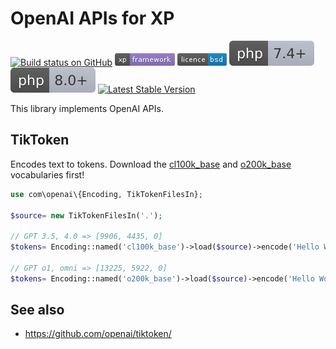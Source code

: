 OpenAI APIs for XP
==================

[![Build status on GitHub](https://github.com/xp-forge/openai/workflows/Tests/badge.svg)](https://github.com/xp-forge/openai/actions)
[![XP Framework Module](https://raw.githubusercontent.com/xp-framework/web/master/static/xp-framework-badge.png)](https://github.com/xp-framework/core)
[![BSD Licence](https://raw.githubusercontent.com/xp-framework/web/master/static/licence-bsd.png)](https://github.com/xp-framework/core/blob/master/LICENCE.md)
[![Requires PHP 7.4+](https://raw.githubusercontent.com/xp-framework/web/master/static/php-7_4plus.svg)](http://php.net/)
[![Supports PHP 8.0+](https://raw.githubusercontent.com/xp-framework/web/master/static/php-8_0plus.svg)](http://php.net/)
[![Latest Stable Version](https://poser.pugx.org/xp-forge/openai/version.svg)](https://packagist.org/packages/xp-forge/openai)

This library implements OpenAI APIs.

TikToken
--------
Encodes text to tokens. Download the [cl100k_base](https://openaipublic.blob.core.windows.net/encodings/cl100k_base.tiktoken) and [o200k_base](https://openaipublic.blob.core.windows.net/encodings/o200k_base.tiktoken) vocabularies first!

```php
use com\openai\{Encoding, TikTokenFilesIn};

$source= new TikTokenFilesIn('.');

// GPT 3.5, 4.0 => [9906, 4435, 0]
$tokens= Encoding::named('cl100k_base')->load($source)->encode('Hello World!');

// GPT o1, omni => [13225, 5922, 0]
$tokens= Encoding::named('o200k_base')->load($source)->encode('Hello World!');
```

See also
--------
* https://github.com/openai/tiktoken/